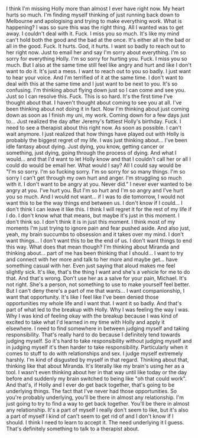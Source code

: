 ﻿I think I'm missing Holly more than almost I ever have right now. My heart hurts so much.
I'm finding myself thinking of just running back down to Melbourne and apologising and
trying to make everything work. What is happening? I was so sure this was the right thing. All
I wanted was to get away. I couldn't deal with it. Fuck. I miss you so much. It's like
my mind can't hold both the good and the bad at the once. It's either all in the bad or
all in the good. Fuck. It hurts. God, it hurts. I want so badly to reach out to her right
now. Just to email her and say I'm sorry about everything. I'm so sorry for everything Holly.
I'm so sorry for hurting you. Fuck. I miss you so much. But I also at the same time still
feel like angry and hurt and like I don't want to do it. It's just a mess. I want to
reach out to you so badly. I just want to hear your voice. And I'm terrified of it at
the same time. I don't want to deal with this at the same time and I just want to be next
to you. It's so confusing. I'm thinking about flying down just so I can come and see you.
Just so I can resolve this. Fuck. This is so hard. It's the first time I've thought about
that. I haven't thought about coming to see you at all. I've been thinking about not doing
it in fact. Now I'm thinking about just coming down as soon as I finish my uni, my work.
Coming down for a few days just to...
Just realized the day after Jeremy's fattiest Holly's birthday.
Fuck.
I need to see a therapist about this right now. As soon as possible. I can't wait anymore.
I just realized that how things have played out with Holly is probably the biggest regret
of my life. I was just thinking about... I've been idle fantasy about dying. Just dying,
you know, getting cancer or something, just dying, going through the process of dying.
And what I would... and that I'd want to let Holly know and that I couldn't call her or
all I could do would be email her. What would I say? All I could say would be "I'm so sorry.
I'm so fucking sorry. I'm so sorry for so many things. I'm so sorry I can't get through my own
hurt and anger. I'm struggling so much with it. I don't want to be angry at you. Never did."
I never ever wanted to be angry at you. I've hurt you. But I'm so hurt and I'm so angry
and I've hurt you so much. And I would not want... if I was to die tomorrow, I would not want
this to be the way things end between us. I don't know if I could... I don't think I can leave it
like this. I think I will regret it for the rest of my life if I do. I don't know what that means,
but maybe it's just in this moment. I don't think so. I don't think it is in just this moment.
I think most of my moments I'm just trying to ignore pain and fear pushed aside. And also just,
yeah, my brain succumbs to obsession and it takes over my mind. I don't want things... I don't want
this to be the end of us. I don't want things to end this way. What does that mean though?
I'm thinking about Miranda and thinking about...
part of me has been thinking that I should... I want to try and
connect with her more and talk to her more and maybe get... have something casual with her.
Even just saying that aloud makes me feel slightly sick.
It's like, that's the thing I want and she's a vehicle for me to do that.
And that's wrong. Don't use her as a salve for your pain, Michael.
It's not right.
She's a person, not something to use to make yourself feel better.
But I can't deny there's a part of me that wants... I want companionship, I want that opportunity.
It's like I feel like I've been denied those opportunities my whole life and I want that.
I want it so badly.
And that's part of what led to the breakup with Holly. Why I was feeling the way I was.
Why I was kind of feeling okay with the breakup because I was kind of excited to take what I'd
learned in my time with Holly and apply it elsewhere.
I need to find somewhere in between judging myself and taking responsibility.
That's really hard to do because I definitely tend towards judging myself.
So it's hard to take responsibility without judging myself and in judging myself it's then
harder to take responsibility.
Particularly when it comes to stuff to do with relationships and sex. I judge myself extremely
harshly. I'm kind of disgusted by myself in that regard.
Thinking about that, thinking like that about Miranda.
It's literally like my brain's using her as a tool. I wasn't even thinking about her in that
way until like today or the day before and suddenly my brain switched to being like "oh
that could work".
And that's, if Holly and I ever do get back together, that's going to be underlying things.
The fact that I've never had those opportunities.
So you're probably underlying, you'll be there in almost any relationship.
I'm just going to try to find a way to get back together.
You'll be there in almost any relationship.
It's a part of myself I really don't seem to like, but it's also a part of myself I
kind of can't seem to get rid of and I don't know if I should.
I think I need to learn to accept it. The need underlying it I guess.
That's definitely something to talk to a therapist about.
